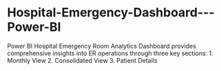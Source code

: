 # Hospital-Emergency-Dashboard---Power-BI
Power BI Hospital Emergency Room Analytics Dashboard provides comprehensive insights into ER operations through three key sections: 1. Monthly View 2. Consolidated View 3. Patient Details 

